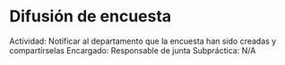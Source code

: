 # Difusión de encuesta

Actividad: Notificar al departamento que la encuesta han sido creadas y compartírselas
Encargado: Responsable de junta
Subpráctica: N/A